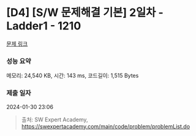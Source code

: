 # [D4] [S/W 문제해결 기본] 2일차 - Ladder1 - 1210 

[문제 링크](https://swexpertacademy.com/main/code/problem/problemDetail.do?contestProbId=AV14ABYKADACFAYh) 

### 성능 요약

메모리: 24,540 KB, 시간: 143 ms, 코드길이: 1,515 Bytes

### 제출 일자

2024-01-30 23:06



> 출처: SW Expert Academy, https://swexpertacademy.com/main/code/problem/problemList.do